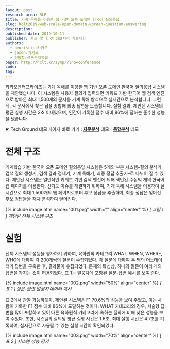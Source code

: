 ```yaml
---
layout: post
research-area: NLP
title: 기계 독해를 이용한 웹 기반 오픈 도메인 한국어 질의응답
slug: hclt2019-web-scale-open-domain-korean-question-answering
description:
published-date: 2019-10-11
publisher: 한글 및 한국어정보처리 학술대회
authors:
  - heuristic:카카오
  - jason:카카오
  - 신동렬:성균관대학교
paper: http://hclt.kr/symp/?lnb=conference
code:
tag:
---
```


카카오엔터프라이즈는 기계 독해를 이용한 웹 기반 오픈 도메인 한국어 질의응답 시스템을 제안했습니다. 이 시스템은 사용자 질의가 입력되면 키워드 기반 한국어 웹 검색 엔진으로 받아온 최대 1,500개의 문서를 기계 독해 방식으로 실시간으로 분석합니다. 그런 뒤, 각 문서에서 찾은 답을 종합해 최종 답변을 도출합니다. 실험 결과, 제안된 시스템의 평균 실행 시간은 2초 이내였으며, 인간이 기록한 점수 대비 86%에 달하는 준수한 성능을 냈습니다.

<p class="tech-ground">☛ Tech Ground 데모 페이지 바로 가기 : <b><a href="https://labs.kakaoi.ai/mrc">지문분석</a></b> 데모 | <b><a href="https://labs.kakaoi.ai/mrc">통합분석</a></b> 데모</p>

# 전체 구조

기계학습 기반 한국어 오픈 도메인 질의응답 시스템은 5개의 부분 시스템–질의 분석기, 검색 질의 생성기, 검색 결과 정제기, 기계 독해기, 최종 정답 추출기–로 나뉘어 질 수 있다. 제안된 시스템은 일반적인 키워드 기반 검색 엔진에 의해 색인된 수십억 개의 한국어 웹 페이지를 이용한다. 신뢰도 이슈를 해결하기 위하여, 기계 독해 시스템을 이용하여 실시간으로 최대 1,500개의 웹 페이지로부터 후보 정답을 추출하며, 최종 정답은 얻어진 후보 정답들을 재차 분석하여 얻어진다.

{% include image.html name="001.png" width="" align="center" %}
<em class="center">[ 그림 1 ] 제안된 전체 시스템 구조</em>

# 실험

전체 시스템의 성능을 평가하기 위하여, 육하원칙 카테고리 WHAT, WHEN, WHERE, WHO에 대하여 각 200개씩의 질문이 수집되었다. 각 질문에 대하여 두 명의 어노테이터가 답변을 구축한 후, 결과물이 수집되었다. 문제의 특성상, 하나의 질문이 여러 개의 답변을 가지는 것이 허용되었다. 표 1는 말뭉치에 포함된 질문-답변 예시를 보여 준다.

{% include image.html name="002.png" width="50%" align="center" %}
<em class="center">[ 표 1 ] 질문-답변 말뭉치 데이터 예시</em>

표 2에서 관찰 가능하듯이, 제안된 시스템은 F1 70.6%의 성능을 보여 주었고, 이는 사람이 기록한 F1 점수 대비 86%에 도달하는 것이다. WHAT 카테고리의 경우, 서술형 답변을 많이 포함하고 있어 다른 육하원칙 카테고리에 속하는 질의에 비해 낮은 성능을 보여 주었다. 또한, 시스템의 질의당 평균 실행 시간은 1.6초, 최대 실행 시간은 4.7초를 기록하여, 실시간으로 사용될 수 있는 실행 시간이 확인되었다.

{% include image.html name="003.png" width="70%" align="center" %}
<em class="center">[ 표 2 ] 시스템 성능 평가</em>

